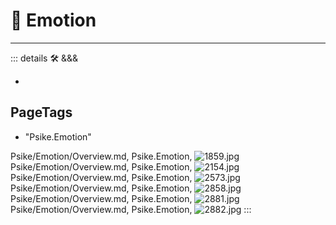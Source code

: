 
# 💜 <psike>Emotion</psike>

---

<!-- =================================================== -->
<!-- =================================================== -->
<!-- =================================================== -->
<!-- =================================================== -->
<!-- =================================================== -->
::: details 🛠 <dev>&&&</dev>

-

<h2>PageTags</h2>

- "Psike.Emotion"

Psike/Emotion/Overview.md, <dev>Psike.Emotion</dev>, ![1859.jpg](/PaperPhoto/1859.jpg)
Psike/Emotion/Overview.md, <dev>Psike.Emotion</dev>, ![2154.jpg](/PaperPhoto/2154.jpg)
Psike/Emotion/Overview.md, <dev>Psike.Emotion</dev>, ![2573.jpg](/PaperPhoto/2573.jpg)
Psike/Emotion/Overview.md, <dev>Psike.Emotion</dev>, ![2858.jpg](/PaperPhoto/2858.jpg)
Psike/Emotion/Overview.md, <dev>Psike.Emotion</dev>, ![2881.jpg](/PaperPhoto/2881.jpg)
Psike/Emotion/Overview.md, <dev>Psike.Emotion</dev>, ![2882.jpg](/PaperPhoto/2882.jpg)
:::
